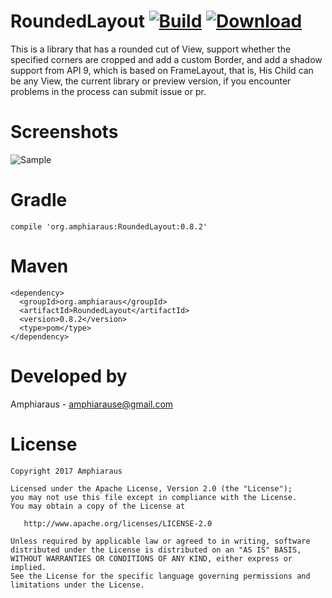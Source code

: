 # RoundedLayout [![Build](https://travis-ci.org/amphiaraus/RoundedLayout.svg?branch=master)](https://travis-ci.org/amphiaraus/RoundedLayout) [ ![Download](https://api.bintray.com/packages/soulwolf/maven/RoundedLayout/images/download.svg) ](https://bintray.com/soulwolf/maven/RoundedLayout/_latestVersion)
This is a library that has a rounded cut of View, support whether the specified corners are cropped and add a custom Border, and add a shadow support from API 9, which is based on FrameLayout, that is, His Child can be any View, the current library or preview version, if you encounter problems in the process can submit issue or pr.

# Screenshots
  ![Sample](https://github.com/amphiaraus/RoundedLayout/blob/master/Screenshots/sample1.gif)

# Gradle
    compile 'org.amphiaraus:RoundedLayout:0.8.2'

# Maven
    <dependency>
      <groupId>org.amphiaraus</groupId>
      <artifactId>RoundedLayout</artifactId>
      <version>0.8.2</version>
      <type>pom</type>
    </dependency>

# Developed by
 Amphiaraus - <a href='javascript:'>amphiarause@gmail.com</a>

# License
    Copyright 2017 Amphiaraus
    
    Licensed under the Apache License, Version 2.0 (the "License");
    you may not use this file except in compliance with the License.
    You may obtain a copy of the License at

       http://www.apache.org/licenses/LICENSE-2.0

    Unless required by applicable law or agreed to in writing, software
    distributed under the License is distributed on an "AS IS" BASIS,
    WITHOUT WARRANTIES OR CONDITIONS OF ANY KIND, either express or implied.
    See the License for the specific language governing permissions and
    limitations under the License.
    